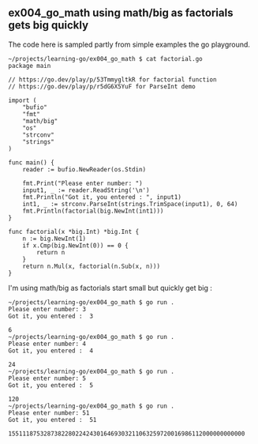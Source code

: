 ## ex004_go_math using math/big as factorials gets big quickly


The code here is sampled partly from simple examples the go playground.

```
~/projects/learning-go/ex004_go_math $ cat factorial.go
package main

// https://go.dev/play/p/53TmmygltkR for factorial function
// https://go.dev/play/p/r5dG6X5YuF for ParseInt demo

import (
	"bufio"
	"fmt"
	"math/big"
	"os"
	"strconv"
	"strings"
)

func main() {
	reader := bufio.NewReader(os.Stdin)

	fmt.Print("Please enter number: ")
	input1, _ := reader.ReadString('\n')
	fmt.Println("Got it, you entered : ", input1)
	int1, _ := strconv.ParseInt(strings.TrimSpace(input1), 0, 64)
	fmt.Println(factorial(big.NewInt(int1)))
}

func factorial(x *big.Int) *big.Int {
	n := big.NewInt(1)
	if x.Cmp(big.NewInt(0)) == 0 {
		return n
	}
	return n.Mul(x, factorial(n.Sub(x, n)))
}
```
I'm using math/big as factorials start small but quickly get big :
```
~/projects/learning-go/ex004_go_math $ go run .
Please enter number: 3
Got it, you entered :  3

6
~/projects/learning-go/ex004_go_math $ go run .
Please enter number: 4
Got it, you entered :  4

24
~/projects/learning-go/ex004_go_math $ go run .
Please enter number: 5
Got it, you entered :  5

120
~/projects/learning-go/ex004_go_math $ go run .
Please enter number: 51
Got it, you entered :  51

1551118753287382280224243016469303211063259720016986112000000000000
```
